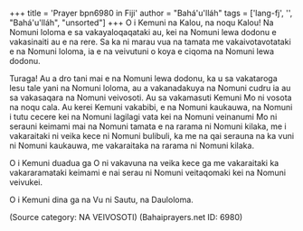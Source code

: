 +++
title = 'Prayer bpn6980 in Fiji'
author = "Bahá'u'lláh"
tags = ['lang-fj', '', "Bahá'u'lláh", "unsorted"]
+++
O i Kemuni na Kalou, na noqu Kalou! Na Nomuni loloma e sa vakayaloqaqataki au, kei na Nomuni lewa dodonu e vakasinaiti au e na rere. Sa ka ni marau vua na tamata me vakaivotavotataki e na Nomuni loloma, ia e na veivutuni o koya e ciqoma na Nomuni lewa dodonu.

Turaga! Au a dro tani mai e na Nomuni lewa dodonu, ka u sa vakataroga lesu tale yani na Nomuni loloma, au a vakanadakuya na Nomuni cudru ia au sa vakasaqara na Nomuni veivosoti. Au sa vakamasuti Kemuni Mo ni vosota na noqu cala. Au kerei Kemuni vakabibi, e na Nomuni kaukauwa, na Nomuni i tutu cecere kei na Nomuni lagilagi vata kei na Nomuni veinanumi Mo ni serauni keimami mai na Nomuni tamata e na rarama ni Nomuni kilaka, me i vakaraitaki ni veika kece ni Nomuni bulibuli, ka me na qai serauna na ka vuni ni Nomuni kaukauwa, me vakaraitaka na rarama ni Nomuni kilaka.

O i Kemuni duadua ga O ni vakavuna na veika kece ga me vakaraitaki ka vakararamataki keimami e nai serau ni Nomuni veitaqomaki kei na Nomuni veivukei.

O i Kemuni dina ga na Vu ni Sautu, na Dauloloma.

(Source category: NA VEIVOSOTI)
(Bahaiprayers.net ID: 6980)
